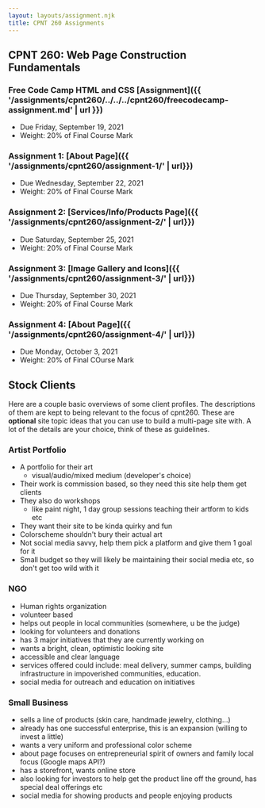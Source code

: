 ```yaml
---
layout: layouts/assignment.njk
title: CPNT 260 Assignments
---
```

## CPNT 260: Web Page Construction Fundamentals

### Free Code Camp HTML and CSS [Assignment]({{ '/assignments/cpnt260/../../../cpnt260/freecodecamp-assignment.md' | url }})
- Due Friday, September 19, 2021
- Weight: 20% of Final Course Mark

### Assignment 1: [About Page]({{ '/assignments/cpnt260/assignment-1/' | url}})
- Due Wednesday, September 22, 2021
- Weight: 20% of Final Course Mark

### Assignment 2: [Services/Info/Products Page]({{ '/assignments/cpnt260/assignment-2/' | url}})
- Due Saturday, September 25, 2021
- Weight: 20% of Final Course Mark

### Assignment 3: [Image Gallery and Icons]({{ '/assignments/cpnt260/assignment-3/' | url}})
- Due Thursday, September 30, 2021
- Weight: 20% of Final Course Mark

### Assignment 4: [About Page]({{ '/assignments/cpnt260/assignment-4/' | url}})
- Due Monday, October 3, 2021
- Weight: 20% of Final COurse Mark

## Stock Clients
Here are a couple basic overviews of some client profiles. The descriptions of them are kept to being relevant to the focus of cpnt260. These are **optional** site topic ideas that you can use to build a multi-page site with. A lot of the details are your choice, think of these as guidelines.

### Artist Portfolio
- A portfolio for their art
  - visual/audio/mixed medium (developer's choice)
- Their work is commission based, so they need this site help them get clients
- They also do workshops
  - like paint night, 1 day group sessions teaching their artform to kids etc
- They want their site to be kinda quirky and fun
- Colorscheme shouldn't bury their actual art
- Not social media savvy, help them pick a platform and give them 1 goal for it
- Small budget so they will likely be maintaining their social media etc, so don't get too wild with it

### NGO
- Human rights organization
- volunteer based
- helps out people in local communities (somewhere, u be the judge)
- looking for volunteers and donations
- has 3 major initiatives that they are currently working on
- wants a bright, clean, optimistic looking site
- accessible and clear language
- services offered could include: meal delivery, summer camps, building infrastructure in impoverished communities, education.
- social media for outreach and education on initiatives

### Small Business
- sells a line of products (skin care, handmade jewelry, clothing...)
- already has one successful enterprise, this is an expansion (willing to invest a little)
- wants a very uniform and professional color scheme
- about page focuses on entrepreneurial spirit of owners and family local focus (Google maps API?)
- has a storefront, wants online store
- also looking for investors to help get the product line off the ground, has special deal offerings etc
- social media for showing products and people enjoying products